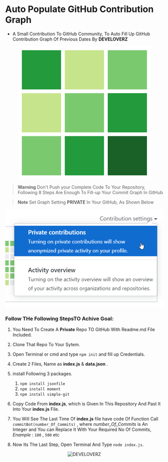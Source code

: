 # Auto Populate GitHub Contribution Graph
- A Small Contribution To GitHub Community, To  Auto Fill Up GitHub Contribution Graph Of Previous Dates By **DEVELOVERZ**

<p align="center">
  <img src="./res/cover.png"  alt="DEVELOVERZ"/>
</p>


> **Warning**
> Don't Push your Complete Code To Your Repository, Following 8 Steps Are Enough To Fill-up Your Commit Graph In GitHub

> **Note**
> Set Graph Setting **PRIVATE** In Your GitHub, As Shown Below 

<p align="center">
  <img src="./res/private-contributions.png" alt="DEVELOVERZ"/>
</p>


### Follow THe Following StepsTO Achive Goal:
1. You Need To Create A **Private** Repo TO GitHub With Readme.md File Included.
2. Clone That Repo To Your Sytem.
3. Open Terminal or cmd and type `npm init` and fill up Credentials.
4. Create 2 Files, Name as **index.js** & **data.json** .
5. install Following 3 packages.
    1. `npm install jsonfile`
    2. `npm install moment`
    3. `npm install simple-git`

6. Copy Code From **index.js**, which is Given In This Repository And Past It Into Your **index.js** File.
7. You Will See The Last Time Of **index.js** file have code Of Function Call `commitBot(number_Of_Commits)` , where *number_Of_Commits* is An  Integer and You can Replace It With Your Required No Of Commits, *Enample* : `100` , `500` etc
8. Now Its The Last Step, Open Terminal And Type `node index.js`.

<p align="center">
  <img src="https://i.pinimg.com/originals/b4/72/a1/b472a187696137c70e6456450b99c351.gif" alt="DEVELOVERZ"/>
</p>
